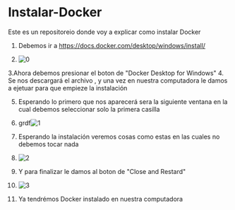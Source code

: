   # Instalar-Docker
Este es un repositoreio donde voy a explicar como instalar Docker

1. Debemos ir a https://docs.docker.com/desktop/windows/install/

2. ![0](https://user-images.githubusercontent.com/91874499/165945512-722ff97a-95b7-43d3-b852-a3d75e93fa9d.PNG)
 
3.Ahora debemos presionar el boton de "Docker Desktop for Windows"
4. Se nos descargará el archivo , y una vez en nuestra computadora le damos a ejetuar para que empieze la instalación

5. Esperando lo primero que nos aparecerá sera la siguiente ventana en la cual debemos seleccionar solo la primera casilla
 
6. grdf![1](https://user-images.githubusercontent.com/91874499/165945996-a419125c-966e-49fe-9ad5-6c9cd16c7663.PNG)

7. Esperando la instalación veremos cosas como estas en las cuales no debemos tocar nada

8. ![2](https://user-images.githubusercontent.com/91874499/165946204-23246b38-d855-47f8-bd27-570ebf243cdf.PNG)

9. Y para finalizar le damos al boton de "Close and Restard" 

10. ![3](https://user-images.githubusercontent.com/91874499/165946398-5dbb52ec-a131-4a36-b6b7-ecd9f444f22d.PNG)

11. Ya tendrémos Docker instalado en nuestra computadora
